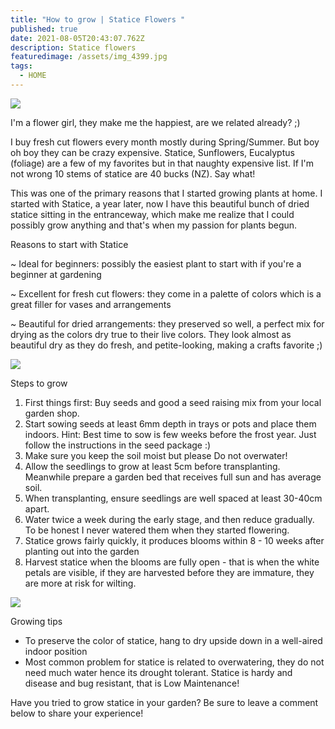 ```yaml
---
title: "How to grow | Statice Flowers "
published: true
date: 2021-08-05T20:43:07.762Z
description: Statice flowers
featuredimage: /assets/img_4399.jpg
tags:
  - HOME
---
```

![](/assets/img_4814.jpg)

I'm a flower girl, they make me the happiest, are we related already? ;)

I buy fresh cut flowers every month mostly during Spring/Summer. But boy oh boy they can be crazy expensive. Statice, Sunflowers, Eucalyptus (foliage) are a few of my favorites but in that naughty expensive list. If I'm not wrong 10 stems of statice are 40 bucks (NZ). Say what!

This was one of the primary reasons that I started growing plants at home. 
I started with Statice, a year later, now I have this beautiful bunch of dried statice sitting in the entranceway, which make me realize that I could possibly grow anything and that's when my passion for plants begun.

Reasons to start with Statice

~ Ideal for beginners: possibly the easiest plant to start with if you're a beginner at gardening 

~ Excellent for fresh cut flowers: they come in a palette of colors which is a great filler for vases and arrangements 

~ Beautiful for dried arrangements: they preserved so well, a perfect mix for drying as the colors dry true to their live colors. They look almost as beautiful dry as they do fresh, and petite-looking, making a crafts favorite ;)

![](/assets/flowers-plants.png)

Steps to grow 

1. First things first: Buy seeds and good a seed raising mix from your local garden shop. 
2. Start sowing seeds at least 6mm depth in trays or pots and place them indoors.
   Hint: Best time to sow is few weeks before the frost year. Just follow the instructions in the seed package :)
3. Make sure you keep the soil moist but please Do not overwater! 
4. Allow the seedlings to grow at least 5cm before transplanting. Meanwhile prepare a garden bed that receives full sun and has average soil. 
5. When transplanting, ensure seedlings are well spaced at least 30-40cm apart. 
6. Water twice a week during the early stage, and then reduce gradually. To be honest I never watered them when they started flowering. 
7. Statice grows fairly quickly, it produces blooms within 8 - 10 weeks after planting out into the garden
8. Harvest statice when the blooms are fully open - that is when the white petals are visible, if they are harvested before they are immature, they are more at risk for wilting.

![](/assets/img_4067.jpg)

Growing tips

* To preserve the color of statice, hang to dry upside down in a well-aired indoor position
* Most common problem for statice is related to overwatering, they do not need much water hence its drought tolerant. Statice is hardy and disease and bug resistant, that is Low Maintenance!


Have you tried to grow statice in your garden? Be sure to leave a comment below to share your experience!
